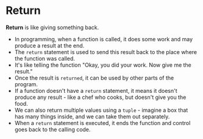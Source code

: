 # Return

**Return** is like giving something back.

- In programming, when a function is called, it does some work and may produce a result at the end.
- The `return` statement is used to send this result back to the place where the function was called.
- It's like telling the function "Okay, you did your work. Now give me the result."
- Once the result is `returned`, it can be used by other parts of the program.
- If a function doesn't have a `return` statement, it means it doesn't produce any result - like a chef who cooks, but doesn't give you the food.
- We can also return multiple values using a `tuple` - imagine a box that has many things inside, and we can take them out separately.
- When a `return` statement is executed, it ends the function and control goes back to the calling code.
